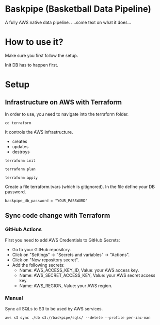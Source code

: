 # Baskpipe (Basketball Data Pipeline)
A fully AWS native data pipeline.
....some text on what it does...

# How to use it?
Make sure you first follow the setup.

Init DB has to happen first.


# Setup

## Infrastructure on AWS with Terraform

In order to use, you need to navigate into the terraform folder.
```
cd terraform
```

It controls the AWS infrastructure.
- creates
- updates
- destroys

```
terraform init

terraform plan

terraform apply
```

Create a file terraform.tvars (which is gitignored).
In the file define your DB password.
```
baskpipe_db_password = "YOUR_PASSWORD"
```

## Sync code change with Terraform

### GitHub Actions
First you need to add AWS Credentials to GitHub Secrets:
- Go to your GitHub repository.
- Click on "Settings" → "Secrets and variables" → "Actions".
- Click on "New repository secret".
- Add the following secrets:
    - Name: AWS_ACCESS_KEY_ID, Value: your AWS access key.
    - Name: AWS_SECRET_ACCESS_KEY, Value: your AWS secret access key.
    - Name: AWS_REGION, Value: your AWS region.

### Manual
Sync all SQLs to S3 to be used by AWS services.
```
aws s3 sync ./db s3://baskpipe/sqls/ --delete --profile per-iac-man
```
